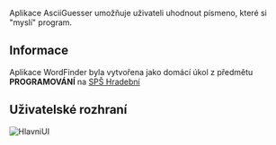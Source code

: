 Aplikace AsciiGuesser umožňuje uživateli uhodnout písmeno, které si "myslí" program.

## Informace
Aplikace WordFinder byla vytvořena jako domácí úkol z předmětu **PROGRAMOVÁNÍ** na [SPŠ Hradební](https://www.hradebni.cz)

## Uživatelské rozhraní
![HlavniUI](https://user-images.githubusercontent.com/71195567/229577373-e33603cf-226f-48df-80ce-db8019e156d9.png)

